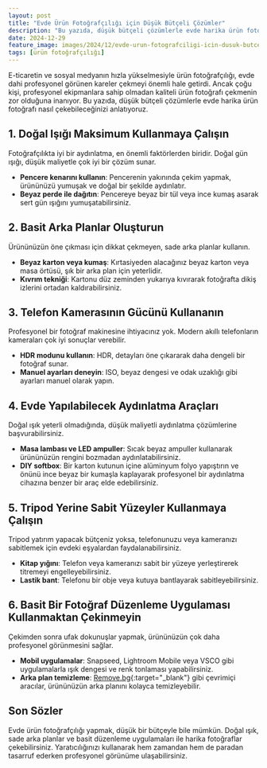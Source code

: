 ```yaml
---
layout: post
title: "Evde Ürün Fotoğrafçılığı için Düşük Bütçeli Çözümler"
description: "Bu yazıda, düşük bütçeli çözümlerle evde harika ürün fotoğrafı nasıl çekebileceğinizi anlatıyoruz."
date: 2024-12-29
feature_image: images/2024/12/evde-urun-fotografciligi-icin-dusuk-butceli-cozumler.jpg
tags: [ürün fotoğrafçılığı]
---
```


E-ticaretin ve sosyal medyanın hızla yükselmesiyle ürün fotoğrafçılığı, evde dahi profesyonel görünen kareler çekmeyi önemli hale getirdi. Ancak çoğu kişi, profesyonel ekipmanlara sahip olmadan kaliteli ürün fotoğrafı çekmenin zor olduğuna inanıyor. Bu yazıda, düşük bütçeli çözümlerle evde harika ürün fotoğrafı nasıl çekebileceğinizi anlatıyoruz.

<!--more-->

## 1. Doğal Işığı Maksimum Kullanmaya Çalışın

Fotoğrafçılıkta iyi bir aydınlatma, en önemli faktörlerden biridir. Doğal gün ışığı, düşük maliyetle çok iyi bir çözüm sunar.

- **Pencere kenarını kullanın**: Pencerenin yakınında çekim yapmak, ürününüzü yumuşak ve doğal bir şekilde aydınlatır.
- **Beyaz perde ile dağıtın**: Pencereye beyaz bir tül veya ince kumaş asarak sert gün ışığını yumuşatabilirsiniz.

## 2. Basit Arka Planlar Oluşturun

Ürününüzün öne çıkması için dikkat çekmeyen, sade arka planlar kullanın.

- **Beyaz karton veya kumaş**: Kırtasiyeden alacağınız beyaz karton veya masa örtüsü, şık bir arka plan için yeterlidir.
- **Kıvrım tekniği**: Kartonu düz zeminden yukarıya kıvırarak fotoğrafta dikiş izlerini ortadan kaldırabilirsiniz.

## 3. Telefon Kamerasının Gücünü Kullananın

Profesyonel bir fotoğraf makinesine ihtiyacınız yok. Modern akıllı telefonların kameraları çok iyi sonuçlar verebilir.

- **HDR modunu kullanın**: HDR, detayları öne çıkararak daha dengeli bir fotoğraf sunar.
- **Manuel ayarları deneyin**: ISO, beyaz dengesi ve odak uzaklığı gibi ayarları manuel olarak yapın.

## 4. Evde Yapılabilecek Aydınlatma Araçları

Doğal ışık yeterli olmadığında, düşük maliyetli aydınlatma çözümlerine başvurabilirsiniz.

- **Masa lambası ve LED ampuller**: Sıcak beyaz ampuller kullanarak ürününüzün rengini bozmadan aydınlatabilirsiniz.
- **DIY softbox**: Bir karton kutunun içine alüminyum folyo yapıştırın ve önünü ince beyaz bir kumaşla kaplayarak profesyonel bir aydınlatma cihazına benzer bir araç elde edebilirsiniz.

## 5. Tripod Yerine Sabit Yüzeyler Kullanmaya Çalışın

Tripod yatırım yapacak bütçeniz yoksa, telefonunuzu veya kameranızı sabitlemek için evdeki eşyalardan faydalanabilirsiniz.

- **Kitap yığını**: Telefon veya kameranızı sabit bir yüzeye yerleştirerek titremeyi engelleyebilirsiniz.
- **Lastik bant**: Telefonu bir obje veya kutuya bantlayarak sabitleyebilirsiniz.

## 6. Basit Bir Fotoğraf Düzenleme Uygulaması Kullanmaktan Çekinmeyin

Çekimden sonra ufak dokunuşlar yapmak, ürününüzün çok daha profesyonel görünmesini sağlar.

- **Mobil uygulamalar**: Snapseed, Lightroom Mobile veya VSCO gibi uygulamalarla ışık dengesi ve renk tonlaması yapabilirsiniz.
- **Arka plan temizleme**: [Remove.bg](https://www.remove.bg/){:target="_blank"} gibi çevrimiçi aracılar, ürününüzün arka planını kolayca temizleyebilir.

## Son Sözler

Evde ürün fotoğrafçılığı yapmak, düşük bir bütçeyle bile mümkün. Doğal ışık, sade arka planlar ve basit düzenleme uygulamaları ile harika fotoğraflar çekebilirsiniz. Yaratıcılığınızı kullanarak hem zamandan hem de paradan tasarruf ederken profesyonel görünüme ulaşabilirsiniz.